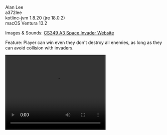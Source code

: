 Alan Lee <br>
a372lee <br>
kotlinc-jvm 1.8.20 (jre 18.0.2) <br>
macOS Ventura 13.2 <br>

Images & Sounds: <a href="https://student.cs.uwaterloo.ca/~cs349/1235/schedule/assignments/a3/">CS349 A3 Space Invader Website<a/> <br>

Feature: Player can win even they don't destroy all enemies, as long as they can avoid collision with invaders.

<video width="320" height="240" controls>
  <source src="https://student.cs.uwaterloo.ca/~a372lee/SpaceInvaders/SpaceInvadersDemo.mp4" type="video/mp4">
  Your browser does not support the video tag.
</video>
